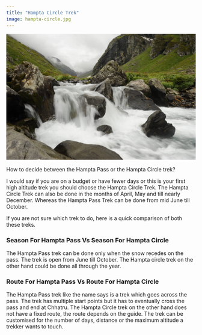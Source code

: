 ```yaml
---
title: "Hampta Circle Trek"
image: hampta-circle.jpg
---
```


![](hampta-circle.jpg)

How to decide between the Hampta Pass or the Hampta Circle trek?

I would say if you are on a budget or have fewer days or this is your first high altitude trek you should choose the Hampta Circle Trek. The Hampta Circle Trek can also be done in the months of April, May and till nearly December. Whereas the Hampta Pass Trek can be done from mid June till October.

If you are not sure which trek to do, here is a quick comparison of both these treks.

### Season For Hampta Pass Vs Season For Hampta Circle
The Hampta Pass trek can be done only when the snow recedes on the pass. The trek is open from June till October. The Hampta circle trek on the other hand could be done all through the year.


### Route For Hampta Pass Vs Route For Hampta Circle
The Hampta Pass trek like the name says is a trek which goes across the pass. The trek has multiple start points but it has to eventually cross the pass and end at Chhatru.  The Hampta Circle trek on the other hand does not have a fixed route, the route depends on the guide. The trek can be customised for the number of days, distance or the maximum altitude a trekker wants to touch.
